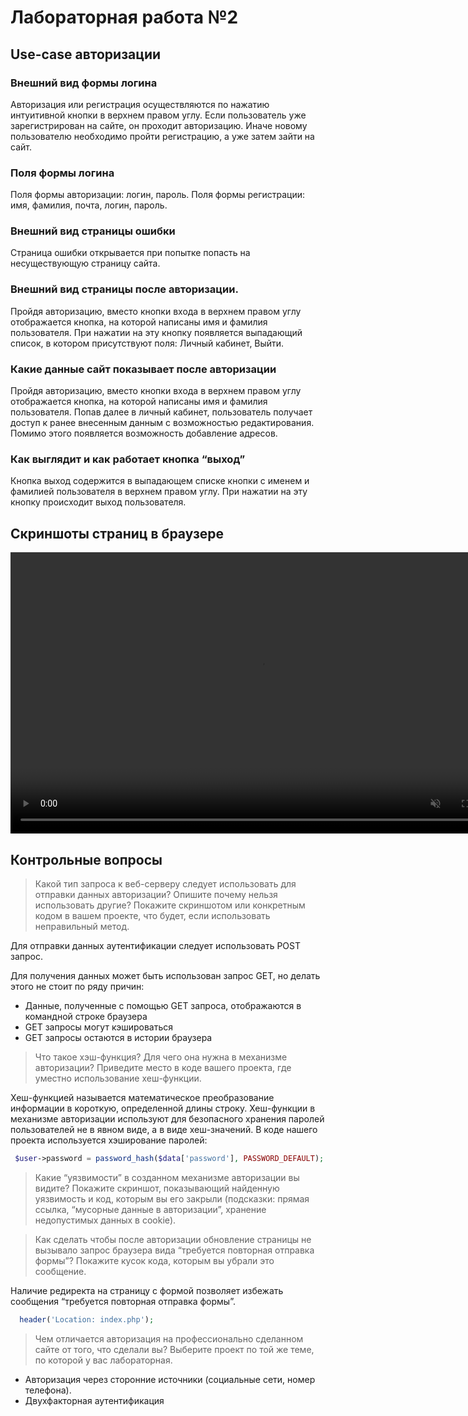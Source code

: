 # Лабораторная работа №2

## Use-case авторизации

### Внешний вид формы логина

Авторизация или регистрация осуществляются по нажатию интуитивной кнопки в верхнем правом углу. Если пользователь уже зарегистрирован на сайте, он проходит авторизацию. Иначе новому пользователю необходимо пройти регистрацию, а уже затем зайти на сайт.

### Поля формы логина

Поля формы авторизации: логин, пароль.
Поля формы регистрации: имя, фамилия, почта, логин, пароль.

### Внешний вид страницы ошибки

Страница ошибки открывается при попытке попасть на несуществующую страницу сайта. 

### Внешний вид страницы после авторизации.

Пройдя авторизацию, вместо кнопки входа в верхнем правом углу отображается кнопка, на которой написаны имя и фамилия пользователя. При нажатии на эту кнопку появляется выпадающий список, в котором присутствуют поля: Личный кабинет, Выйти.

### Какие данные сайт показывает после авторизации

Пройдя авторизацию, вместо кнопки входа в верхнем правом углу отображается кнопка, на которой написаны имя и фамилия пользователя. Попав далее в личный кабинет, пользователь получает доступ к ранее внесенным данным с возможностью редактирования. Помимо этого появляется возможность добавление адресов.

### Как выглядит и как работает кнопка “выход”

Кнопка выход содержится в выпадающем списке кнопки с именем и фамилией пользователя в верхнем правом углу. При нажатии на эту кнопку происходит выход пользователя.

## Скриншоты страниц в браузере

<video autoplay muted  loop width="800" height="450" src = "lab2/1.mp4"></video> 

## Контрольные вопросы

> Какой тип запроса к веб-серверу следует использовать для отправки данных авторизации? Опишите почему нельзя использовать другие? Покажите скриншотом или конкретным кодом в вашем проекте, что будет, если использовать неправильный метод.

Для отправки данных аутентификации следует использовать POST запрос.

Для получения данных может быть использован запрос GET, но делать этого не стоит по ряду причин:

 * Данные, полученные с помощью GET запроса, отображаются в командной строке браузера
 * GET запросы могут кэшироваться
 * GET запросы остаются в истории браузера
 
> Что такое хэш-функция? Для чего она нужна в механизме авторизации? Приведите место в коде вашего проекта, где уместно использование хеш-функции.

Хеш-функцией называется математическое преобразование информации в короткую, определенной длины строку. Хеш-функции в механизме авторизации используют для безопасного хранения паролей пользователей не в явном виде, а в виде хеш-значений. В коде нашего проекта используется хэширование паролей:

```php
 $user->password = password_hash($data['password'], PASSWORD_DEFAULT);
```

> Какие “уязвимости” в созданном механизме авторизации вы видите? Покажите скриншот, показывающий найденную уязвимость и код, которым вы его закрыли (подсказки: прямая ссылка, “мусорные данные в авторизации”, хранение недопустимых данных в cookie).

> Как сделать чтобы после авторизации обновление страницы не вызывало запрос браузера вида “требуется повторная отправка формы”? Покажите кусок кода, которым вы убрали это сообщение.

Наличие редиректа на страницу с формой позволяет избежать сообщения “требуется повторная отправка формы”.

```php
  header('Location: index.php');
```


> Чем отличается авторизация на профессионально сделанном сайте от того, что сделали вы? Выберите проект по той же теме, по которой у вас лабораторная.

* Авторизация через сторонние источники (социальные сети, номер телефона).
* Двухфакторная аутентификация

